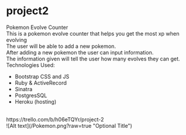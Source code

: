 # project2
Pokemon Evolve Counter <br>
This is a pokemon evolve counter that helps you get the most xp when evolving <br> 
The user will be able to add a new pokemon. <br>
After adding a new pokemon the user can input information. <br>
The information given will tell the user how many evolves they can get. <br>
Technologies Used:
- Bootstrap CSS and JS
- Ruby & ActiveRecord
- Sinatra
- PostgresSQL
- Heroku (hosting)
<br>
https://trello.com/b/h06eTQYr/project-2 <br>
![Alt text](/Pokemon.png?raw=true "Optional Title")
